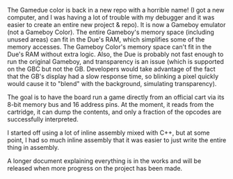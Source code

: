 The Gamedue color is back in a new repo with a horrible name! (I got a new computer, and I was having a lot of trouble with my debugger and it was easier to create an entire new project & repo). It is now a Gameboy emulator (not a Gameboy Color). The entire Gameboy's memory space (including unused areas) can fit in the Due's RAM, which simplifies some of the memory accesses. The Gameboy Color's memory space can't fit in the Due's RAM without extra logic. Also, the Due is probably not fast enough to run the original Gameboy, and transparency is an issue (which is supported on the GBC but not the GB. Developers would take advantage of the fact that the GB's display had a slow response time, so blinking a pixel quickly would cause it to "blend" with the background, simulating transparency).

The goal is to have the board run a game directly from an official cart via its 8-bit memory bus and 16 address pins. At the moment, it reads from the cartridge, it can dump the contents, and only a fraction of the opcodes are successfully interpreted.

I started off using a lot of inline assembly mixed with C++, but at some point, I had so much inline assembly that it was easier to just write the entire thing in assembly.

A longer document explaining everything is in the works and will be released when more progress on the project has been made.
